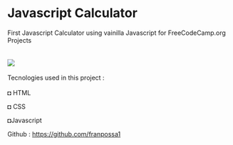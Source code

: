 # Javascript Calculator

First Javascript Calculator using vainilla Javascript for FreeCodeCamp.org Projects <br> <br><br>
<img src="https://user-images.githubusercontent.com/23302417/128897338-79c97552-7226-40f7-9e1c-335caa5c6035.jpg"/>
 <br><br>
Tecnologies used in this project : <br>
<br>◘ HTML

◘ CSS

◘Javascript


Github : https://github.com/franpossa1
